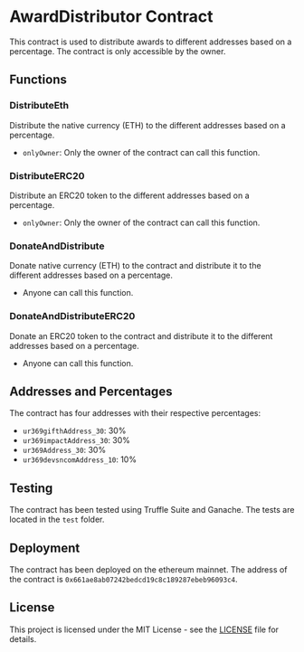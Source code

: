 # AwardDistributor Contract

This contract is used to distribute awards to different addresses based on a percentage. The contract is only accessible by the owner.

## Functions

### DistributeEth

Distribute the native currency (ETH) to the different addresses based on a percentage.

- `onlyOwner`: Only the owner of the contract can call this function.

### DistributeERC20

Distribute an ERC20 token to the different addresses based on a percentage.

- `onlyOwner`: Only the owner of the contract can call this function.

### DonateAndDistribute

Donate native currency (ETH) to the contract and distribute it to the different addresses based on a percentage.

- Anyone can call this function.

### DonateAndDistributeERC20

Donate an ERC20 token to the contract and distribute it to the different addresses based on a percentage.

- Anyone can call this function.

## Addresses and Percentages

The contract has four addresses with their respective percentages:

- `ur369gifthAddress_30`: 30%
- `ur369impactAddress_30`: 30%
- `ur369Address_30`: 30%
- `ur369devsncomAddress_10`: 10%

## Testing

The contract has been tested using Truffle Suite and Ganache. The tests are located in the `test` folder.

## Deployment

The contract has been deployed on the ethereum mainnet. The address of the contract is `0x661ae8ab07242bedcd19c8c189287ebeb96093c4`.

## License

This project is licensed under the MIT License - see the [LICENSE](LICENSE) file for details.
